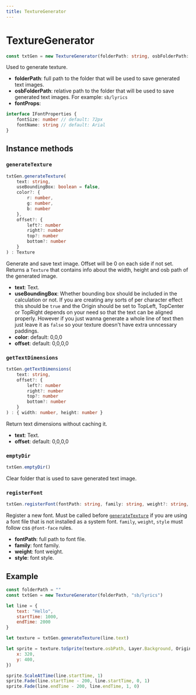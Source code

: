 ```yaml
---
title: TextureGenerator
---
```


# TextureGenerator
```typescript
const txtGen = new TextureGenerator(folderPath: string, osbFolderPath: string, fontProps?: IFontProperties)
```
Used to generate texture.

* **folderPath**: full path to the folder that will be used to save generated text images.
* **osbFolderPath**: relative path to the folder that will be used to save generated text images. For example: `sb/lyrics`
* **fontProps**:
```typescript
interface IFontProperties {
	fontSize: number // default: 72px
	fontName: string // default: Arial
}
```

## Instance methods
### `generateTexture`
```typescript
txtGen.generateTexture(
	text: string,
	useBoundingBox: boolean = false,
	color?: { 
		r: number, 
		g: number, 
		b: number
	}, 
	offset?: {
		left?: number
		right?: number
		top?: number
		bottom?: number
	}
) : Texture
```
Generate and save text image. Offset will be 0 on each side if not set. 
Returns a `Texture` that contains info about the width, height and osb path of the generated image.

* **text**: Text.
* **useBoundingBox**: Whether bounding box should be included in the calculation or not. If you are creating any sorts of per character effect this should be `true` and the Origin should be set to TopLeft, TopCenter or TopRight depends on your need so that the text can be aligned properly. However if you just wanna generate a whole line of text then just leave it as `false` so your texture doesn't have extra unncessary paddings.
* **color**: default: 0,0,0
* **offset**: default: 0,0,0,0

### `getTextDimensions`
```typescript
txtGen.getTextDimensions(
	text: string,
	offset?: {
		left?: number
		right?: number
		top?: number
		bottom?: number
	}
) : { width: number, height: number }
```
Return text dimensions without caching it.
* **text**: Text.
* **offset**: default: 0,0,0,0

### `emptyDir`
```typescript
txtGen.emptyDir()
```
Clear folder that is used to save generated text image.

### `registerFont`
```typescript
txtGen.registerFont(fontPath: string, family: string, weight?: string, style?: string)
```
Register a new font. Must be called before [`generateTexture`](#texturegeneratorgeneratetexture) if you are using a font file that is not installed as a system font. `family`, `weight`, `style` must follow css `@font-face` rules.

* **fontPath**: full path to font file.
* **family**: font family.
* **weight**: font weight.
* **style**: font style.


## Example
```js
const folderPath = ""
const txtGen = new TextureGenerator(folderPath, "sb/lyrics")

let line = {
	text: "Hello",
	startTime: 1000,
	endTime: 2000
}

let texture = txtGen.generateTexture(line.text)

let sprite = texture.toSprite(texture.osbPath, Layer.Background, Origin.Center, {
	x: 320,
	y: 400,
})

sprite.ScaleAtTime(line.startTime, 1)
sprite.Fade(line.startTime - 200, line.startTime, 0, 1)
sprite.Fade(line.endTime - 200, line.endTime, 1, 0)
```
